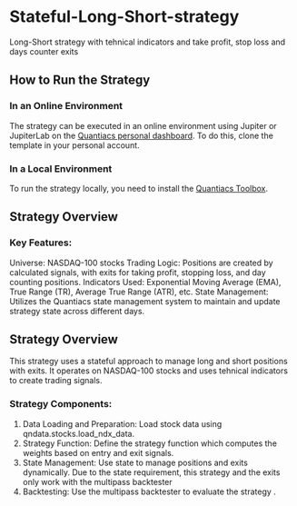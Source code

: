 # Stateful-Long-Short-strategy
Long-Short strategy with tehnical indicators and take profit, stop loss and days counter exits
## How to Run the Strategy
### In an Online Environment

The strategy can be executed in an online environment using Jupiter or JupiterLab on the [Quantiacs personal dashboard](https://quantiacs.com/personalpage/homepage). To do this, clone the template in your
personal account.

### In a Local Environment

To run the strategy locally, you need to install the [Quantiacs Toolbox](https://github.com/quantiacs/toolbox).

## Strategy Overview

### Key Features:
Universe: NASDAQ-100 stocks
Trading Logic: Positions are created by calculated signals, with exits for taking profit, stopping loss, and day counting positions.
Indicators Used: Exponential Moving Average (EMA), True Range (TR), Average True Range (ATR), etc.
State Management: Utilizes the Quantiacs state management system to maintain and update strategy state across different days.

## Strategy Overview

This strategy uses a stateful approach to manage long and short positions with exits.
It operates on NASDAQ-100 stocks and uses tehnical indicators to create trading signals.

### Strategy Components:
1. Data Loading and Preparation:
   Load stock data using qndata.stocks.load_ndx_data.
2. Strategy Function:
   Define the strategy function which computes the weights  based on entry and exit signals.
3. State Management:
   Use state to manage positions and exits dynamically.
   Due to the state requirement, this strategy and the exits only work with the multipass backtester
4. Backtesting:
   Use the multipass backtester to evaluate the strategy .
